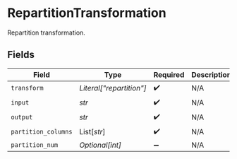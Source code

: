 # RepartitionTransformation

Repartition transformation.


## Fields

| Field                    | Type                     | Required                 | Description              |
| ------------------------ | ------------------------ | ------------------------ | ------------------------ |
| `transform`              | *Literal["repartition"]* | :heavy_check_mark:       | N/A                      |
| `input`                  | *str*                    | :heavy_check_mark:       | N/A                      |
| `output`                 | *str*                    | :heavy_check_mark:       | N/A                      |
| `partition_columns`      | List[*str*]              | :heavy_check_mark:       | N/A                      |
| `partition_num`          | *Optional[int]*          | :heavy_minus_sign:       | N/A                      |